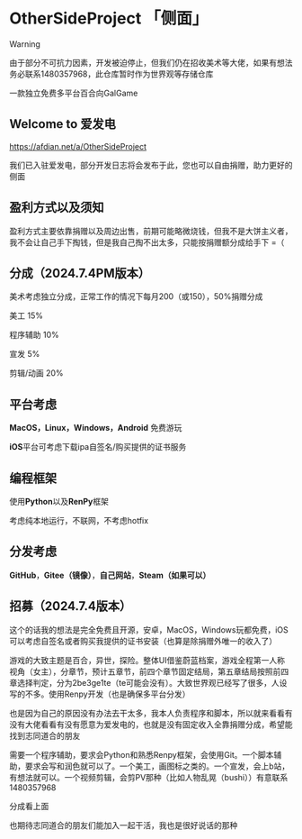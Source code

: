 # OtherSideProject 「侧面」

>[!WARNING]  
>由于部分不可抗力因素，开发被迫停止，但我们仍在招收美术等大佬，如果有想法务必联系1480357968，此仓库暂时作为世界观等存储仓库

一款独立免费多平台百合向GalGame

## Welcome to 爱发电

https://afdian.net/a/OtherSideProject

我们已入驻爱发电，部分开发日志将会发布于此，您也可以自由捐赠，助力更好的侧面

## 盈利方式以及须知

盈利方式主要依靠捐赠以及周边出售，前期可能略微烧钱，但我不是大饼主义者，我不会让自己手下掏钱，但是我自己掏不出太多，只能按捐赠额分成给手下 =（

## 分成（2024.7.4PM版本）

美术考虑独立分成，正常工作的情况下每月200（或150），50%捐赠分成

美工 15%

程序辅助 10%

宣发 5%

剪辑/动画 20%

## 平台考虑

**MacOS，Linux，Windows，Android** 免费游玩

**iOS**平台可考虑下载ipa自签名/购买提供的证书服务

## 编程框架

使用**Python**以及**RenPy**框架

考虑纯本地运行，不联网，不考虑hotfix

## 分发考虑

**GitHub**，**Gitee（镜像）**，**自己网站**，**Steam（如果可以）**

## 招募（2024.7.4版本）

这个的话我的想法是完全免费且开源，安卓，MacOS，Windows玩都免费，iOS可以考虑自签名或者购买我提供的证书安装（也算是除捐赠外唯一的收入了）

游戏的大致主题是百合，异世，探险。整体UI借鉴蔚蓝档案，游戏全程第一人称视角（女主），分章节，预计五章节，前四个章节固定结局，第五章结局按照前四章选择判定，分为2be3ge1te（te可能会没有）。大致世界观已经写了很多，人设写的不多。使用Renpy开发（也是确保多平台分发）

也是因为自己的原因没有办法去干太多，我本人负责程序和脚本，所以就来看看有没有大佬看看有没有愿意为爱发电的，也就是没有固定收入全靠捐赠分成，希望能找到志同道合的朋友

需要一个程序辅助，要求会Python和熟悉Renpy框架，会使用Git。一个脚本辅助，要求会写和润色就可以了。一个美工，画图标之类的。一个宣发，会上b站，有想法就可以。一个视频剪辑，会剪PV那种（比如人物乱晃（bushi））有意联系1480357968

分成看上面

也期待志同道合的朋友们能加入一起干活，我也是很好说话的那种
